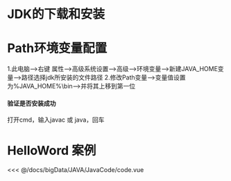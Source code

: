 # JDK的下载和安装

# Path环境变量配置
1.此电脑-->右键 属性-->高级系统设置-->高级-->环境变量-->新建JAVA_HOME变量-->路径选择jdk所安装的文件路径
2.修改Path变量-->变量值设置为%JAVA_HOME%\bin-->并将其上移到第一位

#### 验证是否安装成功
打开cmd，输入javac 或 java，回车

# HelloWord 案例
<!-- 引入一个vue页面的代码 -->
<<< @/docs/bigData/JAVA/JavaCode/code.vue
